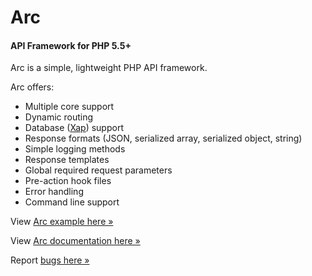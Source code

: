 # Arc
#### API Framework for PHP 5.5+
Arc is a simple, lightweight PHP API framework.

Arc offers:
- Multiple core support
- Dynamic routing
- Database ([Xap](https://github.com/shayanderson/xap)) support
- Response formats (JSON, serialized array, serialized object, string)
- Simple logging methods
- Response templates
- Global required request parameters
- Pre-action hook files
- Error handling
- Command line support

View [Arc example here &raquo;](https://github.com/shayanderson/arc/wiki/1.-Getting-Started#example)

View [Arc documentation here &raquo;](https://github.com/shayanderson/arc/wiki)

Report [bugs here &raquo;](http://www.shayanderson.com/contact)